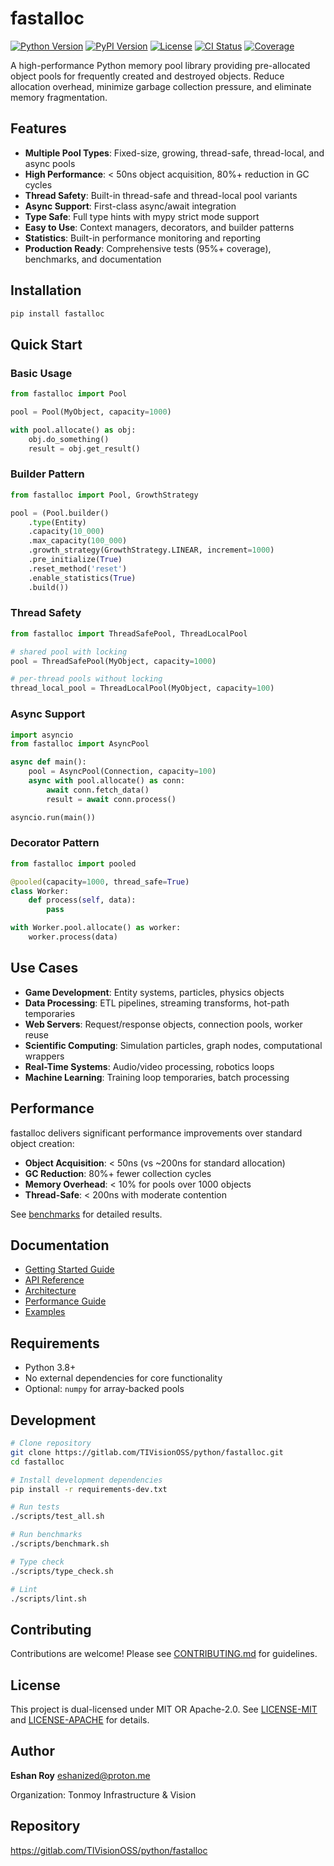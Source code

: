 # fastalloc

[![Python Version](https://img.shields.io/pypi/pyversions/fastalloc)](https://pypi.org/project/fastalloc/)
[![PyPI Version](https://img.shields.io/pypi/v/fastalloc)](https://pypi.org/project/fastalloc/)
[![License](https://img.shields.io/badge/license-MIT%20OR%20Apache--2.0-blue)](https://gitlab.com/TIVisionOSS/python/fastalloc)
[![CI Status](https://gitlab.com/TIVisionOSS/python/fastalloc/badges/main/pipeline.svg)](https://gitlab.com/TIVisionOSS/python/fastalloc/-/pipelines)
[![Coverage](https://gitlab.com/TIVisionOSS/python/fastalloc/badges/main/coverage.svg)](https://gitlab.com/TIVisionOSS/python/fastalloc/-/pipelines)

A high-performance Python memory pool library providing pre-allocated object pools for frequently created and destroyed objects. Reduce allocation overhead, minimize garbage collection pressure, and eliminate memory fragmentation.

## Features

- **Multiple Pool Types**: Fixed-size, growing, thread-safe, thread-local, and async pools
- **High Performance**: < 50ns object acquisition, 80%+ reduction in GC cycles
- **Thread Safety**: Built-in thread-safe and thread-local pool variants
- **Async Support**: First-class async/await integration
- **Type Safe**: Full type hints with mypy strict mode support
- **Easy to Use**: Context managers, decorators, and builder patterns
- **Statistics**: Built-in performance monitoring and reporting
- **Production Ready**: Comprehensive tests (95%+ coverage), benchmarks, and documentation

## Installation

```bash
pip install fastalloc
```

## Quick Start

### Basic Usage

```python
from fastalloc import Pool

pool = Pool(MyObject, capacity=1000)

with pool.allocate() as obj:
    obj.do_something()
    result = obj.get_result()
```

### Builder Pattern

```python
from fastalloc import Pool, GrowthStrategy

pool = (Pool.builder()
    .type(Entity)
    .capacity(10_000)
    .max_capacity(100_000)
    .growth_strategy(GrowthStrategy.LINEAR, increment=1000)
    .pre_initialize(True)
    .reset_method('reset')
    .enable_statistics(True)
    .build())
```

### Thread Safety

```python
from fastalloc import ThreadSafePool, ThreadLocalPool

# shared pool with locking
pool = ThreadSafePool(MyObject, capacity=1000)

# per-thread pools without locking
thread_local_pool = ThreadLocalPool(MyObject, capacity=100)
```

### Async Support

```python
import asyncio
from fastalloc import AsyncPool

async def main():
    pool = AsyncPool(Connection, capacity=100)
    async with pool.allocate() as conn:
        await conn.fetch_data()
        result = await conn.process()

asyncio.run(main())
```

### Decorator Pattern

```python
from fastalloc import pooled

@pooled(capacity=1000, thread_safe=True)
class Worker:
    def process(self, data):
        pass

with Worker.pool.allocate() as worker:
    worker.process(data)
```

## Use Cases

- **Game Development**: Entity systems, particles, physics objects
- **Data Processing**: ETL pipelines, streaming transforms, hot-path temporaries
- **Web Servers**: Request/response objects, connection pools, worker reuse
- **Scientific Computing**: Simulation particles, graph nodes, computational wrappers
- **Real-Time Systems**: Audio/video processing, robotics loops
- **Machine Learning**: Training loop temporaries, batch processing

## Performance

fastalloc delivers significant performance improvements over standard object creation:

- **Object Acquisition**: < 50ns (vs ~200ns for standard allocation)
- **GC Reduction**: 80%+ fewer collection cycles
- **Memory Overhead**: < 10% for pools over 1000 objects
- **Thread-Safe**: < 200ns with moderate contention

See [benchmarks](docs/benchmarks/methodology.md) for detailed results.

## Documentation

- [Getting Started Guide](docs/guides/getting_started.rst)
- [API Reference](docs/api/pool.rst)
- [Architecture](docs/guides/architecture.md)
- [Performance Guide](docs/guides/performance_guide.md)
- [Examples](examples/)

## Requirements

- Python 3.8+
- No external dependencies for core functionality
- Optional: `numpy` for array-backed pools

## Development

```bash
# Clone repository
git clone https://gitlab.com/TIVisionOSS/python/fastalloc.git
cd fastalloc

# Install development dependencies
pip install -r requirements-dev.txt

# Run tests
./scripts/test_all.sh

# Run benchmarks
./scripts/benchmark.sh

# Type check
./scripts/type_check.sh

# Lint
./scripts/lint.sh
```

## Contributing

Contributions are welcome! Please see [CONTRIBUTING.md](CONTRIBUTING.md) for guidelines.

## License

This project is dual-licensed under MIT OR Apache-2.0. See [LICENSE-MIT](LICENSE-MIT) and [LICENSE-APACHE](LICENSE-APACHE) for details.

## Author

**Eshan Roy** <eshanized@proton.me>

Organization: Tonmoy Infrastructure & Vision

## Repository

https://gitlab.com/TIVisionOSS/python/fastalloc
